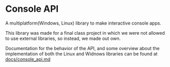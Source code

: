 # Console API
A multiplatform(Windows, Linux) library to make interactive console apps.

This library was made for a final class project in which we were not allowed
to use external libraries, so instead, we made out own.

Documentation for the behavior of the API, and some overview about the
implementation of both the Linux and Widnows libraries can be found at
[docs/console_api.md](docs/console_api.md)
